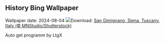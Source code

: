 ## History Bing Wallpaper
Wallpaper date: 2024-08-04
![](https://www.bing.com/th?id=OHR.GimignanoTuscany_EN-GB0016765846_UHD.jpg&w=1000)Download: [San Gimignano, Siena, Tuscany, Italy (© MNStudio/Shutterstock)](https://www.bing.com/th?id=OHR.GimignanoTuscany_EN-GB0016765846_UHD.jpg)

Auto get programm by LtgX
